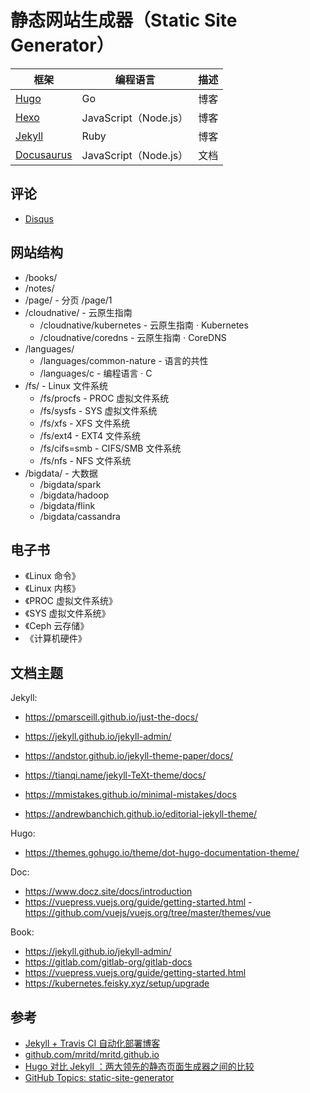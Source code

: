 # 静态网站生成器（Static Site Generator）

| 框架                                                 | 编程语言              | 描述 |
| ---------------------------------------------------- | --------------------- | ---- |
| [Hugo](https://github.com/gohugoio/hugo)             | Go                    | 博客 |
| [Hexo](https://github.com/hexojs/hexo)               | JavaScript（Node.js） | 博客 |
| [Jekyll](https://github.com/jekyll/jekyll)           | Ruby                  | 博客 |
| [Docusaurus](https://github.com/facebook/docusaurus) | JavaScript（Node.js） | 文档 |

## 评论

* [Disqus](https://disqus.com/)

## 网站结构

* /books/
* /notes/
* /page/ - 分页
  /page/1
* /cloudnative/ - 云原生指南
  * /cloudnative/kubernetes - 云原生指南 · Kubernetes
  * /cloudnative/coredns - 云原生指南 · CoreDNS
* /languages/
  * /languages/common-nature - 语言的共性
  * /languages/c - 编程语言 · C
* /fs/ - Linux 文件系统
  * /fs/procfs - PROC 虚拟文件系统
  * /fs/sysfs - SYS 虚拟文件系统
  * /fs/xfs - XFS 文件系统
  * /fs/ext4 - EXT4 文件系统
  * /fs/cifs=smb - CIFS/SMB 文件系统
  * /fs/nfs - NFS 文件系统
* /bigdata/ - 大数据
  * /bigdata/spark
  * /bigdata/hadoop
  * /bigdata/flink
  * /bigdata/cassandra

## 电子书

* 《Linux 命令》
* 《Linux 内核》
* 《PROC 虚拟文件系统》
* 《SYS 虚拟文件系统》
* 《Ceph 云存储》
* 《计算机硬件》

## 文档主题

Jekyll:

* <https://pmarsceill.github.io/just-the-docs/>
* <https://jekyll.github.io/jekyll-admin/>
* <https://andstor.github.io/jekyll-theme-paper/docs/>

* <https://tianqi.name/jekyll-TeXt-theme/docs/>
* <https://mmistakes.github.io/minimal-mistakes/docs>
* <https://andrewbanchich.github.io/editorial-jekyll-theme/>

Hugo:

* <https://themes.gohugo.io/theme/dot-hugo-documentation-theme/>

Doc:

* <https://www.docz.site/docs/introduction>
* <https://vuepress.vuejs.org/guide/getting-started.html> - <https://github.com/vuejs/vuejs.org/tree/master/themes/vue>

Book:

* <https://jekyll.github.io/jekyll-admin/>
* <https://gitlab.com/gitlab-org/gitlab-docs>
* <https://vuepress.vuejs.org/guide/getting-started.html>
* <https://kubernetes.feisky.xyz/setup/upgrade>

## 参考

* [Jekyll + Travis CI 自动化部署博客](https://mritd.me/2017/02/25/jekyll-blog-+-travis-ci-auto-deploy/)
* [github.com/mritd/mritd.github.io](https://github.com/mritd/mritd.github.io)
* [Hugo 对比 Jekyll ：两大领先的静态页面生成器之间的比较](https://zhuanlan.zhihu.com/p/27552299)
* [GitHub Topics: static-site-generator](https://github.com/topics/static-site-generator)
